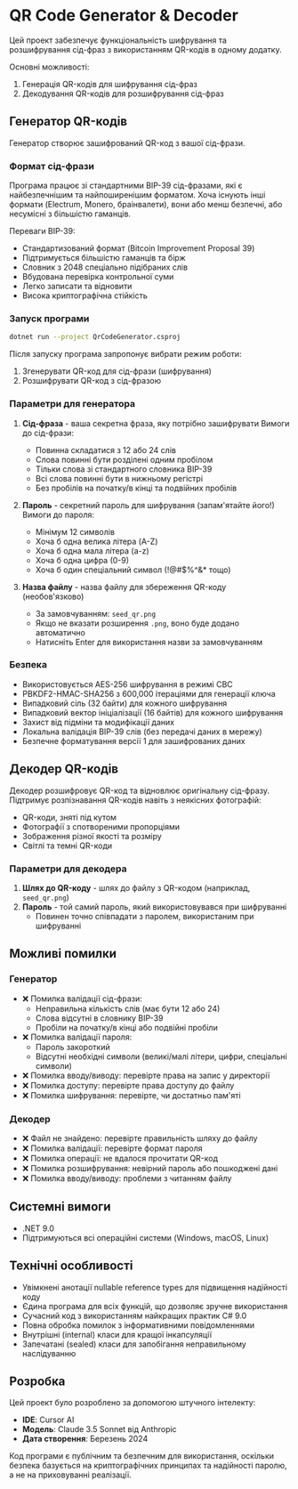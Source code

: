 # QR Code Generator & Decoder

Цей проект забезпечує функціональність шифрування та розшифрування сід-фраз з використанням QR-кодів в одному додатку.

Основні можливості:
1. Генерація QR-кодів для шифрування сід-фраз
2. Декодування QR-кодів для розшифрування сід-фраз

## Генератор QR-кодів

Генератор створює зашифрований QR-код з вашої сід-фрази.

### Формат сід-фрази

Програма працює зі стандартними BIP-39 сід-фразами, які є найбезпечнішим та найпоширенішим форматом. Хоча існують інші формати (Electrum, Monero, браінвалети), вони або менш безпечні, або несумісні з більшістю гаманців.

Переваги BIP-39:
- Стандартизований формат (Bitcoin Improvement Proposal 39)
- Підтримується більшістю гаманців та бірж
- Словник з 2048 спеціально підібраних слів
- Вбудована перевірка контрольної суми
- Легко записати та відновити
- Висока криптографічна стійкість

### Запуск програми

```bash
dotnet run --project QrCodeGenerator.csproj
```

Після запуску програма запропонує вибрати режим роботи:
1. Згенерувати QR-код для сід-фрази (шифрування)
2. Розшифрувати QR-код з сід-фразою

### Параметри для генератора
1. **Сід-фраза** - ваша секретна фраза, яку потрібно зашифрувати
   Вимоги до сід-фрази:
   - Повинна складатися з 12 або 24 слів
   - Слова повинні бути розділені одним пробілом
   - Тільки слова зі стандартного словника BIP-39
   - Всі слова повинні бути в нижньому регістрі
   - Без пробілів на початку/в кінці та подвійних пробілів

2. **Пароль** - секретний пароль для шифрування (запам'ятайте його!)
   Вимоги до пароля:
   - Мінімум 12 символів
   - Хоча б одна велика літера (A-Z)
   - Хоча б одна мала літера (a-z)
   - Хоча б одна цифра (0-9)
   - Хоча б один спеціальний символ (!@#$%^&* тощо)

3. **Назва файлу** - назва файлу для збереження QR-коду (необов'язково)
   - За замовчуванням: `seed_qr.png`
   - Якщо не вказати розширення `.png`, воно буде додано автоматично
   - Натисніть Enter для використання назви за замовчуванням

### Безпека
- Використовується AES-256 шифрування в режимі CBC
- PBKDF2-HMAC-SHA256 з 600,000 ітераціями для генерації ключа
- Випадковий сіль (32 байти) для кожного шифрування
- Випадковий вектор ініціалізації (16 байтів) для кожного шифрування
- Захист від підміни та модифікації даних
- Локальна валідація BIP-39 слів (без передачі даних в мережу)
- Безпечне форматування версії 1 для зашифрованих даних

## Декодер QR-кодів

Декодер розшифровує QR-код та відновлює оригінальну сід-фразу. Підтримує розпізнавання QR-кодів навіть з неякісних фотографій:
- QR-коди, зняті під кутом
- Фотографії з спотвореними пропорціями
- Зображення різної якості та розміру
- Світлі та темні QR-коди

### Параметри для декодера
1. **Шлях до QR-коду** - шлях до файлу з QR-кодом (наприклад, `seed_qr.png`)
2. **Пароль** - той самий пароль, який використовувався при шифруванні
   - Повинен точно співпадати з паролем, використаним при шифруванні

## Можливі помилки

### Генератор
- ❌ Помилка валідації сід-фрази:
  - Неправильна кількість слів (має бути 12 або 24)
  - Слова відсутні в словнику BIP-39
  - Пробіли на початку/в кінці або подвійні пробіли
- ❌ Помилка валідації пароля:
  - Пароль закороткий
  - Відсутні необхідні символи (великі/малі літери, цифри, спеціальні символи)
- ❌ Помилка вводу/виводу: перевірте права на запис у директорії
- ❌ Помилка доступу: перевірте права доступу до файлу
- ❌ Помилка шифрування: перевірте, чи достатньо пам'яті

### Декодер
- ❌ Файл не знайдено: перевірте правильність шляху до файлу
- ❌ Помилка валідації: перевірте формат пароля
- ❌ Помилка операції: не вдалося прочитати QR-код
- ❌ Помилка розшифрування: невірний пароль або пошкоджені дані
- ❌ Помилка вводу/виводу: проблеми з читанням файлу

## Системні вимоги
- .NET 9.0
- Підтримуються всі операційні системи (Windows, macOS, Linux)

## Технічні особливості
- Увімкнені анотації nullable reference types для підвищення надійності коду
- Єдина програма для всіх функцій, що дозволяє зручне використання
- Сучасний код з використанням найкращих практик C# 9.0
- Повна обробка помилок з інформативними повідомленнями
- Внутрішні (internal) класи для кращої інкапсуляції
- Запечатані (sealed) класи для запобігання неправильному наслідуванню

## Розробка

Цей проект було розроблено за допомогою штучного інтелекту:
- **IDE**: Cursor AI
- **Модель**: Claude 3.5 Sonnet від Anthropic
- **Дата створення**: Березень 2024

Код програми є публічним та безпечним для використання, оскільки безпека базується на криптографічних принципах та надійності паролю, а не на приховуванні реалізації.